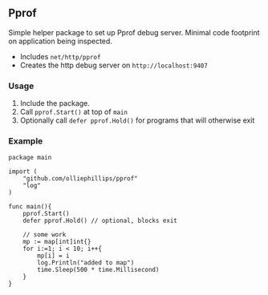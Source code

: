 ## Pprof

Simple helper package to set up Pprof debug server. Minimal code footprint on application being inspected.

- Includes `net/http/pprof`
- Creates the http debug server on `http://localhost:9407`

### Usage

1. Include the package.
2. Call `pprof.Start()` at top of `main`
3. Optionally call `defer pprof.Hold()` for programs that will otherwise exit


### Example

```golang
package main

import (
	"github.com/olliephillips/pprof"
	"log"
)

func main(){
	pprof.Start()
	defer pprof.Hold() // optional, blocks exit

	// some work
	mp := map[int]int{}
	for i:=1; i < 10; i++{
		mp[i] = i
		log.Println("added to map")
		time.Sleep(500 * time.Millisecond)
	}
}
```
